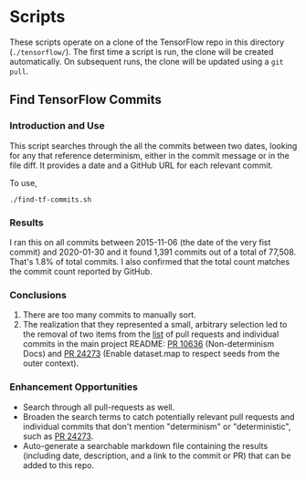 # Scripts

These scripts operate on a clone of the TensorFlow repo in this directory
(`./tensorflow/`). The first time a script is run, the clone will be created
automatically. On subsequent runs, the clone will be updated using a `git pull`.

## Find TensorFlow Commits

### Introduction and Use

This script searches through the all the commits between two dates, looking for
any that reference determinism, either in the commit message or in the file
diff. It provides a date and a GitHub URL for each relevant commit.

To use,

```
./find-tf-commits.sh
```

### Results

I ran this on all commits between 2015-11-06 (the date of the very fist commit)
and 2020-01-30 and it found 1,391 commits out of a total of 77,508. That's 1.8%
of total commits. I also confirmed that the total count matches the commit count
reported by GitHub.

### Conclusions

  1. There are too many commits to manually sort.
  2. The realization that they represented a small, arbitrary selection led to
     the removal of two items from the [list][100] of pull requests and
     individual commits in the main project README: [PR 10636][101]
     (Non-determinism Docs) and [PR 24273][102] (Enable dataset.map to respect
     seeds from the outer context).

### Enhancement Opportunities

  * Search through all pull-requests as well.
  * Broaden the search terms to catch potentially relevant pull requests and
    individual commits that don't mention "determinism" or "deterministic",
    such as [PR 24273][102].
  * Auto-generate a searchable markdown file containing the results (including
    date, description, and a link to the commit or PR) that can be added to this
    repo.

[100]: ../README.md#tensorflow-pull-requests
[101]: https://github.com/tensorflow/tensorflow/pull/10636
[102]: https://github.com/tensorflow/tensorflow/pull/24273